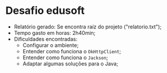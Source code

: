 # Desafio edusoft

- Relatório gerado: Se encontra raíz do projeto ("relatorio.txt");
- Tempo gasto em horas: 2h40min;
- Dificuldades encontradas:
  - Configurar o ambiente;
  - Entender como funciona o `OkHttpClient`;
  - Entender como funciona o `Jackson`;
  - Adaptar algumas soluções para o Java;
